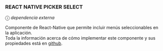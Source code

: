### REACT NATIVE PICKER SELECT

&#9432; *dependencia externa*

Componente de React-Native que permite incluir menús seleccionables en la aplicación.
<br>
Toda la información acerca de cómo implementar este componente y sus propiedades está en [github](https://github.com/lawnstarter/react-native-picker-select).